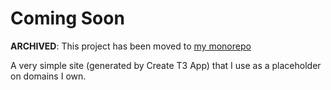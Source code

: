 # Coming Soon

**ARCHIVED**:  This project has been moved to [my monorepo](https://github.com/Jacksondr5/monorepo/tree/main/apps/coming-soon)

A very simple site (generated by Create T3 App) that I use as a placeholder on domains I own.

